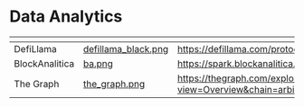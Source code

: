 # Data Analytics



<table data-view="cards"><thead><tr><th></th><th data-hidden data-card-cover data-type="files"></th><th data-hidden data-card-target data-type="content-ref"></th></tr></thead><tbody><tr><td>DefiLlama</td><td><a href="../.gitbook/assets/defillama_black.png">defillama_black.png</a></td><td><a href="https://defillama.com/protocol/spark">https://defillama.com/protocol/spark</a></td></tr><tr><td>BlockAnalitica</td><td><a href="../.gitbook/assets/ba.png">ba.png</a></td><td><a href="https://spark.blockanalitica.com/">https://spark.blockanalitica.com/</a></td></tr><tr><td>The Graph</td><td><a href="../.gitbook/assets/the_graph.png">the_graph.png</a></td><td><a href="https://thegraph.com/explorer/subgraphs/GbKdmBe4ycCYCQLQSjqGg6UHYoYfbyJyq5WrG35pv1si?view=Overview&#x26;chain=arbitrum-one">https://thegraph.com/explorer/subgraphs/GbKdmBe4ycCYCQLQSjqGg6UHYoYfbyJyq5WrG35pv1si?view=Overview&#x26;chain=arbitrum-one</a></td></tr></tbody></table>
